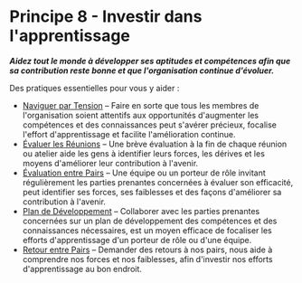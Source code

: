 # Principe 8 - Investir dans l'apprentissage


**_Aidez tout le monde à développer ses aptitudes et compétences afin que sa contribution reste bonne et que l'organisation continue d'évoluer._**

Des pratiques essentielles pour vous y aider :

-   [Naviguer par Tension](section:navigate-via-tension) – Faire en sorte que tous les membres de l'organisation soient attentifs aux opportunités d'augmenter les compétences et des connaissances peut s'avérer précieux, focalise l'effort d'apprentissage et facilite l'amélioration continue.
-   [Évaluer les Réunions](section:evaluate-meetings) – Une brève évaluation à la fin de chaque réunion ou atelier aide les gens à identifier leurs forces, les dérives et les moyens d'améliorer leur contribution à l'avenir.
-   [Évaluation entre Pairs](section:peer-review) – Une équipe ou un porteur de rôle invitant régulièrement les parties prenantes concernées à évaluer son efficacité, peut identifier ses forces, ses faiblesses et des façons d'améliorer sa contribution à l'avenir.
-   [Plan de Développement](section:development-plan) – Collaborer avec les parties prenantes concernées sur un plan de développement des compétences et des connaissances nécessaires, est un moyen efficace de focaliser les efforts d'apprentissage d'un porteur de rôle ou d'une équipe.
-   [Retour entre Pairs](section:peer-feedback) – Demander des retours à nos pairs, nous aide à comprendre nos forces et nos faiblesses, afin d'investir nos efforts d'apprentissage au bon endroit.

